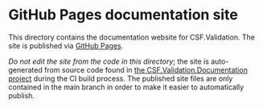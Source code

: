 # GitHub Pages documentation site

This directory contains the documentation website for CSF.Validation.
The site is published via [GitHub Pages].

*Do not edit the site from the code in this directory*; the site is auto-generated from
source code found in [the CSF.Validation.Documentation project] during the CI build process.
The published site files are only contained in the main branch in order to make it easier
to automatically publish.

[GitHub Pages]: https://pages.github.com/
[the CSF.Validation.Documentation project]: https://github.com/csf-dev/CSF.Validation/tree/master/CSF.Validation.Documentation
